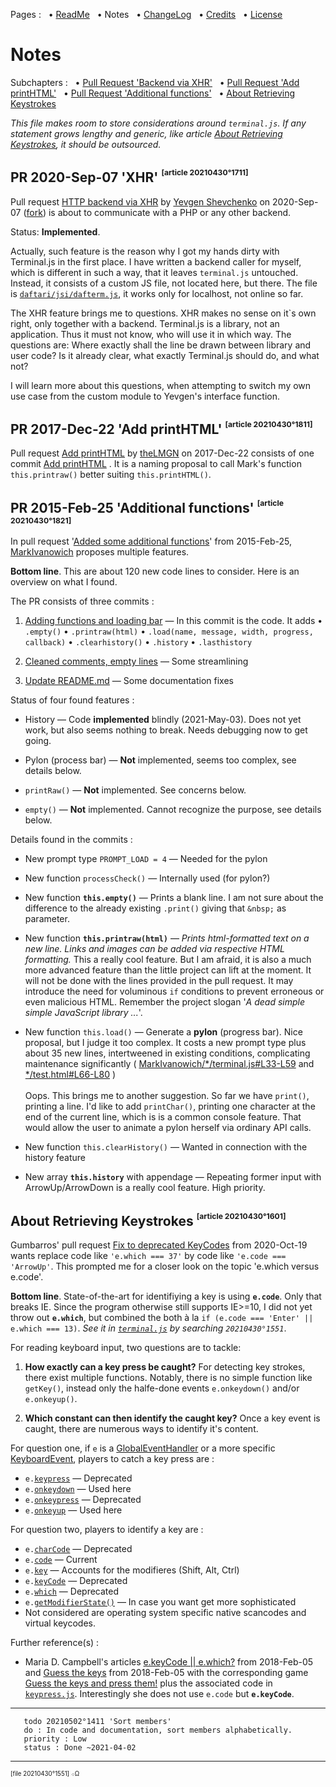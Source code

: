 Pages : &nbsp;
 • [ReadMe](./../README.md) &nbsp;
 • Notes &nbsp;
 • [ChangeLog](./changelog.md) &nbsp;
 • [Credits](./credits.md) &nbsp;
 • [License](./../license.md)

# Notes

Subchapters : &nbsp;
• [Pull Request 'Backend via XHR'](#pull_request_backend_via_xhr) &nbsp;
• [Pull Request 'Add printHTML'](#pull_request_add_printhtml) &nbsp;
• [Pull Request 'Additional functions'](#pull_request_additional_functions) &nbsp;
• [About Retrieving Keystrokes](#about_retrieving_keystrokes)

_This file makes room to store considerations around `terminal.js`.
If any statement grows lengthy and generic,
like article [About Retrieving Keystrokes](#about_retrieving_keystrokes),
it should be outsourced._

## PR 2020-Sep-07 'XHR' <a name="pull_request_backend_via_xhr"></a><sup><sup><sub>[article 20210430°1711]</sub></sup></sup>

Pull request [HTTP backend via XHR](https://github.com/eosterberg/terminaljs/pull/11)
by [Yevgen Shevchenko](https://github.com/commanddotcom) on 2020-Sep-07
([fork](https://github.com/commanddotcom/terminaljs))
is about to communicate with a PHP or any other backend.

Status: **Implemented**.

Actually, such feature is the reason why I got my hands dirty
with Terminal.js in the first place. I have written a backend caller for myself,
which is different in such a way, that it leaves `terminal.js` untouched.
Instead, it consists of a custom JS file, not located here, but there. The file is
[`daftari/jsi/dafterm.js`](https://downtown.trilo.de/svn/daftaridev/trunk/daftari/jsi/dafterm.js),
it works only for localhost, not online so far.

The XHR feature brings me to questions.
XHR makes no sense on it`s own right, only together with a backend.
Terminal.js is a library, not an application. Thus it must not know,
who will use it in which way. The questions are:
Where exactly shall the line be drawn between library and user code?
Is it already clear, what exactly Terminal.js should do, and what not?

I will learn more about this questions, when attempting to switch my own
use case from the custom module to Yevgen's interface function.

## PR 2017-Dec-22 'Add printHTML' <a name="pull_request_add_printhtml"></a><sup><sup><sub>[article 20210430°1811]</sub></sup></sup>

Pull request
[Add printHTML](https://github.com/eosterberg/terminaljs/pull/6)
by [theLMGN](https://github.com/theLMGN) on 2017-Dec-22 consists of one commit
[Add printHTML](https://github.com/eosterberg/terminaljs/pull/6/commits/af16ce1c913afdea95c551ae81b2f23827c0c0db)
. It is a naming proposal to call Mark's function `this.printraw()`
better suiting `this.printHTML()`.

## PR 2015-Feb-25 'Additional functions' <a name="pull_request_additional_functions"></a><sup><sup><sub>[article 20210430°1821]</sub></sup></sup>

In pull request '[Added some additional functions](https://github.com/eosterberg/terminaljs/pull/2)'
from 2015-Feb-25, [MarkIvanowich](https://github.com/MarkIvanowich)
proposes multiple features.

**Bottom line**. This are about 120 new code lines to consider.
Here is an overview on what I found.

The PR consists of three commits :

 1. [Adding functions and loading bar](https://github.com/eosterberg/terminaljs/pull/2/commits/7b6d0f3d69c9980ab9d62594a6069a452e2c4270)
    — In this commit is the code. It adds
    • `.empty()`
    • `.printraw(html)`
    • `.load(name, message, width, progress, callback)`
    • `.clearhistory()`
    • `.history`
    • `.lasthistory`

 2. [Cleaned comments, empty lines](https://github.com/eosterberg/terminaljs/pull/2/commits/9843e480934086e5beb9bb2fd662480dd3065977)
    — Some streamlining

 3. [Update README.md](https://github.com/eosterberg/terminaljs/pull/2/commits/b129084e5a8be545b8aebfd5247fda48046c3444)
    — Some documentation fixes

Status of four found features :

 - History — Code **implemented** blindly (2021-May-03). Does not yet work, but also
   seems nothing to break. Needs debugging now to get going.

 - Pylon (process bar) — **Not** implemented, seems too complex, see details below.

 - `printRaw()` — **Not** implemented. See concerns below.

 - `empty()` — **Not** implemented. Cannot recognize the purpose, see details below.

Details found in the commits :

- New prompt type `PROMPT_LOAD = 4` — Needed for the pylon

- New function `processCheck()` — Internally used (for pylon?)

- New function **`this.empty()`** — Prints a blank line. I am not sure about the
  difference to the already existing `.print()` giving that `&nbsp;` as parameter.

- New function **`this.printraw(html)`**
  — _Prints html-formatted text on a new line. Links and images can be added via respective HTML formatting._
  This a really cool feature. But I am afraid, it is also a much more advanced
  feature than the little project can lift at the moment. It will not be done
  with the lines provided in the pull request. It may introduce the need for
  voluminous `if` conditions to prevent erroneous or even malicious HTML.
  Remember the project slogan '_A dead simple simple JavaScript library ..._'.

- New function `this.load()` — Generate a **pylon** (progress bar).
  Nice proposal, but I judge it too complex. It costs a new prompt type plus
  about 35 new lines, intertweened in existing conditions, complicating
  maintenance significantly (
  [MarkIvanowich/\*/terminal.js#L33-L59](https://github.com/MarkIvanowich/terminaljs/blob/master/terminal.js#L33-L59)
  and
  [\*/test.html#L66-L80](https://github.com/MarkIvanowich/terminaljs/blob/master/test.html#L66-L80)
   )
  <br><br>
  Oops. This brings me to another suggestion. So far we have `print()`,
  printing a line. I'd like to add `printChar()`, printing one character at the
  end of the current line, which is is a common console feature. That would
  allow the user to animate a pylon herself via ordinary API calls.

- New function `this.clearHistory()` — Wanted in connection with the history feature

- New array **`this.history`** with appendage  — Repeating former input
  with ArrowUp/&#8203;ArrowDown is a really cool feature. High priority.


## About Retrieving Keystrokes <a name="about_retrieving_keystrokes"></a><sup><sup><sub>[article 20210430°1601]</sub></sup></sup>

Gumbarros' pull request
[Fix to deprecated KeyCodes](https://github.com/eosterberg/terminaljs/pull/12)
from 2020-Oct-19 wants replace code like `'e.which === 37'` by code like `'e.code === 'ArrowUp'`.
This prompted me for a closer look on the topic 'e.which versus e.code'.

**Bottom line**.
State-of-the-art for identifiying a key is using **`e.code`**.
Only that breaks IE. Since the program otherwise
still supports IE>=10, I did not yet throw out **`e.which`**,
but combined the both à la `if (e.code === 'Enter' || e.which === 13)`.
_See it in [`terminal.js`](./terminal.js) by searching `20210430°1551`_.


For reading keyboard input, two questions are to tackle:
1. **How exactly can a key press be caught?**
   For detecting key strokes, there exist multiple functions.
   Notably, there is no simple function like `getKey()`,
   instead only the halfe-done events `e.onkeydown()` and/or `e.onkeyup()`.

2. **Which constant can then identify the caught key?**
   Once a key event is caught, there are numerous ways to identify it's content.


For question one, if `e` is a
[GlobalEventHandler](https://developer.mozilla.org/en-US/docs/Web/API/GlobalEventHandlers)
or a more specific [KeyboardEvent](https://developer.mozilla.org/en-US/docs/Web/API/KeyboardEvent),
players to catch a key press are :
- `e.`[`keypress`](https://developer.mozilla.org/en-US/docs/Web/API/Document/keypress_event) — Deprecated
- `e.`[`onkeydown`](https://developer.mozilla.org/en-US/docs/Web/API/GlobalEventHandlers/onkeydown) — Used here
- `e.`[`onkeypress`](https://developer.mozilla.org/en-US/docs/Web/API/GlobalEventHandlers/onkeypress) — Deprecated
- `e.`[`onkeyup`](https://developer.mozilla.org/en-US/docs/Web/API/GlobalEventHandlers/onkeyup) — Used here

For question two, players to identify a key are :
- `e.`[`charCode`](https://developer.mozilla.org/en-US/docs/Web/API/KeyboardEvent/charCode) — Deprecated
- `e.`[`code`](https://developer.mozilla.org/en-US/docs/Web/API/KeyboardEvent/code) — Current
- `e.`[`key`](https://developer.mozilla.org/en-US/docs/Web/API/KeyboardEvent/key) — Accounts for the modifieres (Shift, Alt, Ctrl)
- `e.`[`keyCode`](https://developer.mozilla.org/en-US/docs/Web/API/KeyboardEvent/keyCode) — Deprecated
- `e.`[`which`](https://developer.mozilla.org/en-US/docs/Web/API/KeyboardEvent/which) — Deprecated
- `e.`[`getModifierState()`](https://developer.mozilla.org/en-US/docs/Web/API/KeyboardEvent/getModifierState) — In case you want get more sophisticated
- Not considered are operating system specific native scancodes and virtual keycodes.

Further reference(s) :

- Maria D. Campbell's articles [e.keyCode || e.which?](https://www.mariadcampbell.com/blog/e-keycode-e-which/)
  <sup hidden>[ref 20210430°1622]</sup> from 2018-Feb-05 and
  [Guess the keys](https://www.mariadcampbell.com/blog/guess-the-keys/)
  <sup hidden>[ref 20210430°1624]</sup>
  from 2018-Feb-05 with the corresponding game
  [Guess the keys and press them!](https://interglobalmedia.github.io/guess-the-keys/)
  <sup hidden>[ref 20210430°1625]</sup>
  plus the associated code in
  [`keypress.js`](https://interglobalmedia.github.io/guess-the-keys/keypress.js).
  <sup hidden>[ref 20210430°1626]</sup>
  Interestingly she does not use `e.code` but **`e.keyCode`**.

---
```
   todo 20210502°1411 'Sort members'
   do : In code and documentation, sort members alphabetically.
   priority : Low
   status : Done ~2021-04-02
```
---

<sup><sub>[file 20210430°1551] ܀Ω</sub></sup>

